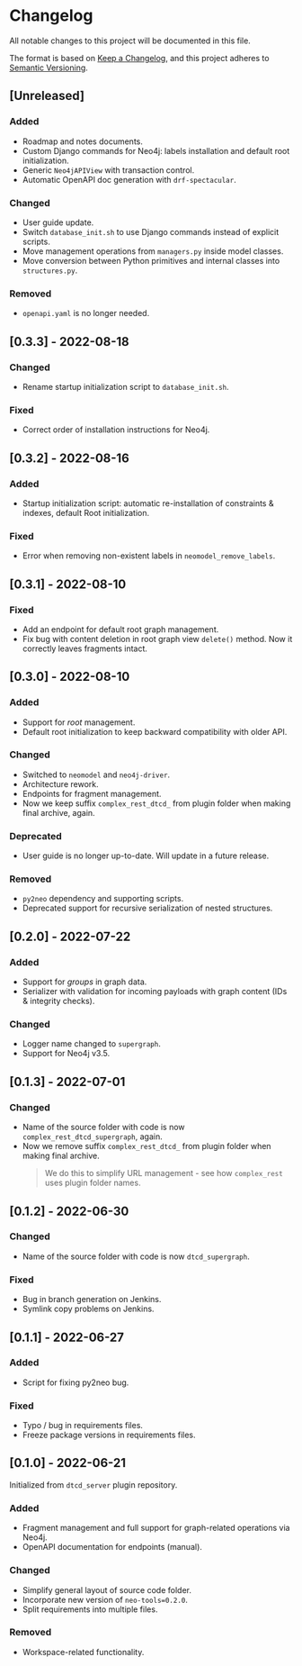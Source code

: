 # Changelog
All notable changes to this project will be documented in this file.

The format is based on [Keep a Changelog](https://keepachangelog.com/en/1.0.0/),
and this project adheres to [Semantic Versioning](https://semver.org/spec/v2.0.0.html).


## [Unreleased]
### Added
- Roadmap and notes documents.
- Custom Django commands for Neo4j: labels installation and default root initialization.
- Generic `Neo4jAPIView` with transaction control.
- Automatic OpenAPI doc generation with `drf-spectacular`.

### Changed
- User guide update.
- Switch `database_init.sh` to use Django commands instead of explicit scripts.
- Move management operations from `managers.py` inside model classes.
- Move conversion between Python primitives and internal classes into `structures.py`.

### Removed
- `openapi.yaml` is no longer needed.

## [0.3.3] - 2022-08-18
### Changed
- Rename startup initialization script to `database_init.sh`.

### Fixed
- Correct order of installation instructions for Neo4j.

## [0.3.2] - 2022-08-16
### Added
- Startup initialization script: automatic re-installation of constraints & indexes, default Root initialization.

### Fixed
- Error when removing non-existent labels in `neomodel_remove_labels`.

## [0.3.1] - 2022-08-10
### Fixed
- Add an endpoint for default root graph management.
- Fix bug with content deletion in root graph view `delete()` method. Now it correctly leaves fragments intact.

## [0.3.0] - 2022-08-10
### Added
- Support for *root* management.
- Default root initialization to keep backward compatibility with older API.

### Changed
- Switched to `neomodel` and `neo4j-driver`.
- Architecture rework.
- Endpoints for fragment management.
- Now we keep suffix `complex_rest_dtcd_` from plugin folder when making final archive, again.

### Deprecated
- User guide is no longer up-to-date. Will update in a future release.

### Removed
- `py2neo` dependency and supporting scripts.
- Deprecated support for recursive serialization of nested structures.

## [0.2.0] - 2022-07-22
### Added
- Support for *groups* in graph data.
- Serializer with validation for incoming payloads with graph content (IDs & integrity checks).

### Changed
- Logger name changed to `supergraph`.
- Support for Neo4j v3.5.

## [0.1.3] - 2022-07-01
### Changed
- Name of the source folder with code is now `complex_rest_dtcd_supergraph`, again.
- Now we remove suffix `complex_rest_dtcd_` from plugin folder when making final archive.
    > We do this to simplify URL management - see how `complex_rest` uses plugin folder names. 

## [0.1.2] - 2022-06-30
### Changed
- Name of the source folder with code is now `dtcd_supergraph`.

### Fixed
- Bug in branch generation on Jenkins.
- Symlink copy problems on Jenkins.

## [0.1.1] - 2022-06-27
### Added
- Script for fixing py2neo bug.

### Fixed
- Typo / bug in requirements files.
- Freeze package versions in requirements files.

## [0.1.0] - 2022-06-21
Initialized from `dtcd_server` plugin repository.

### Added
- Fragment management and full support for graph-related operations via Neo4j.
- OpenAPI documentation for endpoints (manual).

### Changed
- Simplify general layout of source code folder.
- Incorporate new version of `neo-tools=0.2.0`.
- Split requirements into multiple files.

### Removed
- Workspace-related functionality.
